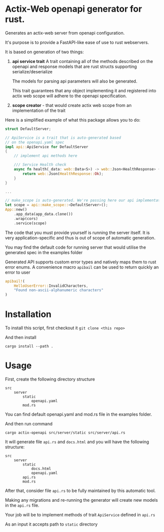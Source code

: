 # Actix-Web openapi generator for rust.

Generates an actix-web server from openapi configuration.

It's purpose is to provide a FastAPI-like ease of use to rust webservers.

It is based on generation of two things:
1. **api service trait**
    A trait containing all of the methods described on the openapi
    and response models that are rust structs supporting serialize/deserialize

    The models for parsing api parameters will also be generated.

    This trait guarantees that any object implementing it and registered
    into actix web scope will adhere to the openapi specification.

2. **scope creator** - that would create actix web scope from an implementation of the trait


Here is a simplified example of what this package allows you to do:

```rust
struct DefaultServer;

// ApiService is a trait that is auto-generated based
// on the openapi.yaml spec
impl api::ApiService for DefaultServer
{
    // implement api methods here

    /// Service Health check
    async fn health(_data: web::Data<S>) -> web::Json<HealthResponse> {
        return web::Json(HealthResponse::Ok);
    }
}

...

// make_scope is auto-generated. We're passing here our api implementation
let scope = api::make_scope::<DefaultServer>();
App::new()
    .app_data(app_data.clone())
    .wrap(cors)
    .service(scope)
```


The code that you must provide yourself is running the server itself.
It is very application-specific and thus is out of scope of automatic generation.

You may find the default code for running server that would utilise the
generated spec in the examples folder



Generated API supports custom error types and natively maps them to rust error enums.
A convenience macro `apibail` can be used to return quickly an error to user


```rust
apibail!(
    HelloUserError::InvalidCharacters,
    "Found non-ascii-alphanumeric characters"
)
```

# Installation

To install this script, first checkout it
`git clone <this repo>`

And then install

`cargo install --path .`

# Usage

First, create the following directory structure
```
src
    server
        static
            openapi.yaml
        mod.rs
```

You can find default openapi.yaml and mod.rs file in the examples folder.


And then run command

`cargo actix-openapi src/server/static src/server/api.rs`

It will generate file `api.rs` and `docs.html` and you will have the following structure:

```
src
    server
        static
            docs.html
            openapi.yaml
        api.rs
        mod.rs
```

After that, consider file `api.rs` to be fully maintained by this automatic tool.

Making any migrations and re-running the generator will create new models in the `api.rs`
file.

Your job will be to implement methods of trait `ApiService` defined in `api.rs` 

As an input it accepts path to `static` directory


